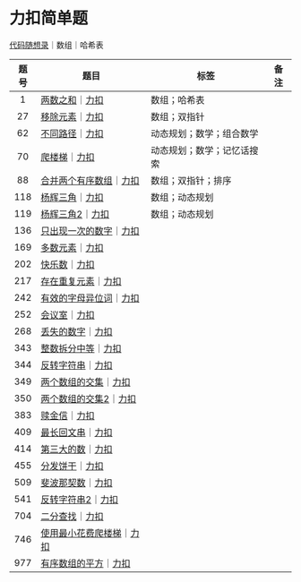 力扣简单题
===

[代码随想录](https://github.com/Sihan-A/LeetCode-questions-Python/tree/main/%E4%BB%A3%E7%A0%81%E9%9A%8F%E6%83%B3%E5%BD%95)｜数组｜哈希表

| 题号 | 题目                                                         | 标签                       | 备注 |
| :--: | ------------------------------------------------------------ | -------------------------- | ---- |
|  1   | [两数之和]()｜[力扣](https://leetcode.cn/problems/two-sum/)  | 数组；哈希表               |      |
|  27  | [移除元素]()｜[力扣](https://leetcode.cn/problems/remove-element/) | 数组；双指针               |      |
|  62  | [不同路径]()｜[力扣](https://leetcode.cn/problems/unique-paths/) | 动态规划；数学；组合数学   |      |
|  70  | [爬楼梯]()｜[力扣](https://leetcode.cn/problems/climbing-stairs/) | 动态规划；数学；记忆话搜索 |      |
|  88  | [合并两个有序数组]()｜[力扣](https://leetcode.cn/problems/merge-sorted-array/) | 数组；双指针；排序         |      |
| 118  | [杨辉三角]()｜[力扣](https://leetcode.cn/problems/pascals-triangle/) | 数组；动态规划             |      |
| 119  | [杨辉三角2]()｜[力扣](https://leetcode.cn/problems/pascals-triangle-ii/) | 数组；动态规划             |      |
| 136  | [只出现一次的数字]()｜[力扣](https://leetcode.cn/problems/single-number/) |                            |      |
| 169  | [多数元素]()｜[力扣](https://leetcode.cn/problems/majority-element/) |                            |      |
| 202  | [快乐数]()｜[力扣](https://leetcode.cn/problems/happy-number/) |                            |      |
| 217  | [存在重复元素]()｜[力扣]()                                   |                            |      |
| 242  | [有效的字母异位词]()｜[力扣]()                               |                            |      |
| 252  | [会议室]()｜[力扣]()                                         |                            |      |
| 268  | [丢失的数字]()｜[力扣]()                                     |                            |      |
| 343  | [整数拆分中等]()｜[力扣]()                                   |                            |      |
| 344  | [反转字符串]()｜[力扣]()                                     |                            |      |
| 349  | [两个数组的交集]()｜[力扣]()                                 |                            |      |
| 350  | [两个数组的交集2]()｜[力扣]()                                |                            |      |
| 383  | [赎金信]()｜[力扣]()                                         |                            |      |
| 409  | [最长回文串]()｜[力扣]()                                     |                            |      |
| 414  | [第三大的数]()｜[力扣]()                                     |                            |      |
| 455  | [分发饼干]()｜[力扣]()                                       |                            |      |
| 509  | [斐波那契数]()｜[力扣]()                                     |                            |      |
| 541  | [反转字符串2]()｜[力扣]()                                    |                            |      |
| 704  | [二分查找]()｜[力扣]()                                       |                            |      |
| 746  | [使用最小花费爬楼梯]()｜[力扣]()                             |                            |      |
| 977  | [有序数组的平方]()｜[力扣]()                                 |                            |      |
